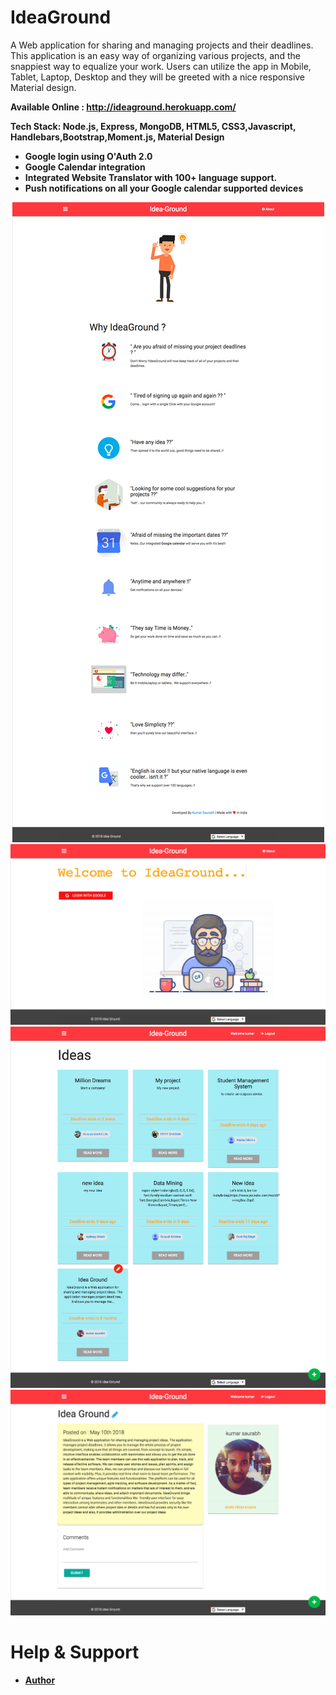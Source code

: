 # IdeaGround
A Web application for sharing and managing projects and their deadlines. This application is an easy way of organizing various projects, and the snappiest way to equalize your work. Users can utilize the app in Mobile, Tablet, Laptop, Desktop and they will be greeted with a nice responsive Material design.

<Strong> Available Online : http://ideaground.herokuapp.com/ <Strong>

Tech Stack: 
<Strong>Node.js, Express, MongoDB, HTML5, CSS3,Javascript, Handlebars,Bootstrap,Moment.js, Material Design </strong>

* Google login using O'Auth 2.0
* Google Calendar integration
* Integrated Website Translator with 100+ language support.
* Push notifications on all your Google calendar supported devices

<p align="center">
  <img src="./assets/2.png" />
<img src="./assets/1.png" />
<img src="./assets/3.png" />
<img src="./assets/4.png" />
</p>


# Help & Support
<ul>
  <li><a href="https://in.linkedin.com/in/itsksaurabh">Author</a></li>
</ul>
